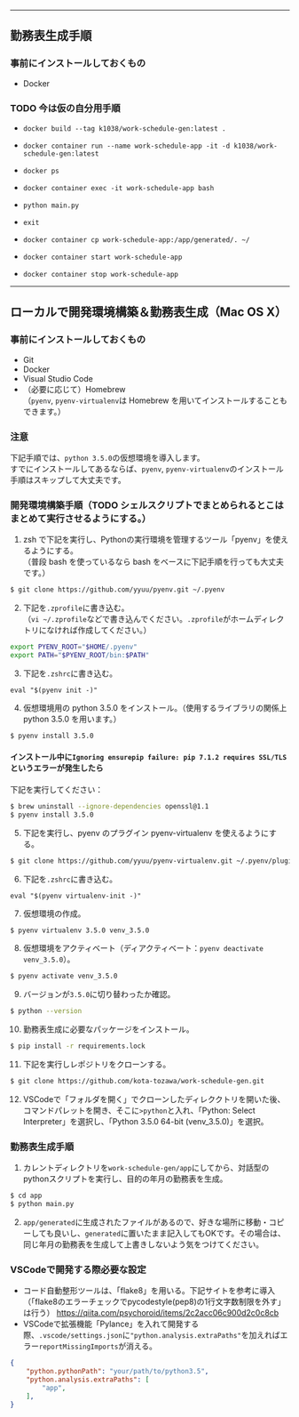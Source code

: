 ***
## 勤務表生成手順
### 事前にインストールしておくもの
- Docker
### TODO 今は仮の自分用手順
- `docker build --tag k1038/work-schedule-gen:latest .`
- `docker container run --name work-schedule-app -it -d k1038/work-schedule-gen:latest`
- `docker ps`
- `docker container exec -it work-schedule-app bash`
- `python main.py`
- `exit`
- `docker container cp work-schedule-app:/app/generated/. ~/`

- `docker container start work-schedule-app`
- `docker container stop work-schedule-app`

***
## ローカルで開発環境構築＆勤務表生成（Mac OS X）
### 事前にインストールしておくもの
- Git
- Docker
- Visual Studio Code
- （必要に応じて）Homebrew \
（`pyenv`, `pyenv-virtualenv`は Homebrew を用いてインストールすることもできます。）

### 注意
下記手順では、`python 3.5.0`の仮想環境を導入します。\
すでにインストールしてあるならば、`pyenv`, `pyenv-virtualenv`のインストール手順はスキップして大丈夫です。

### 開発環境構築手順（TODO シェルスクリプトでまとめられるとこはまとめて実行させるようにする。）
1. zsh で下記を実行し、Pythonの実行環境を管理するツール「pyenv」を使えるようにする。\
（普段 bash を使っているなら bash をベースに下記手順を行っても大丈夫です。）
```zsh
$ git clone https://github.com/yyuu/pyenv.git ~/.pyenv
```
2. 下記を`.zprofile`に書き込む。\
（`vi ~/.zprofile`などで書き込んでください。`.zprofile`がホームディレクトリになければ作成してください。）
```zsh
export PYENV_ROOT="$HOME/.pyenv"
export PATH="$PYENV_ROOT/bin:$PATH"
```
3. 下記を`.zshrc`に書き込む。
```
eval "$(pyenv init -)"
```
4. 仮想環境用の python 3.5.0 をインストール。（使用するライブラリの関係上 python 3.5.0 を用います。）
```zsh
$ pyenv install 3.5.0
```
#### インストール中に`Ignoring ensurepip failure: pip 7.1.2 requires SSL/TLS`というエラーが発生したら
下記を実行してください：
```zsh
$ brew uninstall --ignore-dependencies openssl@1.1
$ pyenv install 3.5.0
```
5. 下記を実行し、pyenv のプラグイン pyenv-virtualenv を使えるようにする。
```zsh
$ git clone https://github.com/yyuu/pyenv-virtualenv.git ~/.pyenv/plugins/pyenv-virtualenv
```
6. 下記を`.zshrc`に書き込む。
```
eval "$(pyenv virtualenv-init -)"
```
7. 仮想環境の作成。
```zsh
$ pyenv virtualenv 3.5.0 venv_3.5.0
```
8. 仮想環境をアクティベート（ディアクティベート：`pyenv deactivate venv_3.5.0`）。
```zsh
$ pyenv activate venv_3.5.0
```
9. バージョンが`3.5.0`に切り替わったか確認。
```zsh
$ python --version
```
10. 勤務表生成に必要なパッケージをインストール。
```zsh
$ pip install -r requirements.lock
```
11. 下記を実行しレポジトリをクローンする。
```zsh
$ git clone https://github.com/kota-tozawa/work-schedule-gen.git
```
12. VSCodeで「フォルダを開く」でクローンしたディレククトリを開いた後、コマンドパレットを開き、そこに`>python`と入れ、「Python: Select Interpreter」を選択し、「Python 3.5.0 64-bit (venv_3.5.0)」を選択。

### 勤務表生成手順
1. カレントディレクトリを`work-schedule-gen/app`にしてから、対話型のpythonスクリプトを実行し、目的の年月の勤務表を生成。
```zsh
$ cd app
$ python main.py
```
2. `app/generated`に生成されたファイルがあるので、好きな場所に移動・コピーしても良いし、`generated`に置いたまま記入してもOKです。その場合は、同じ年月の勤務表を生成して上書きしないよう気をつけてください。

### VSCodeで開発する際必要な設定
- コード自動整形ツールは、「flake8」を用いる。下記サイトを参考に導入 \
  （「flake8のエラーチェックでpycodestyle(pep8)の1行文字数制限を外す」は行う）
https://qiita.com/psychoroid/items/2c2acc06c900d2c0c8cb
- VSCodeで拡張機能「Pylance」を入れて開発する際、`.vscode/settings.json`に`"python.analysis.extraPaths"`を加えればエラー`reportMissingImports`が消える。
```json
{
    "python.pythonPath": "your/path/to/python3.5",
    "python.analysis.extraPaths": [
        "app",
    ],
}
```

